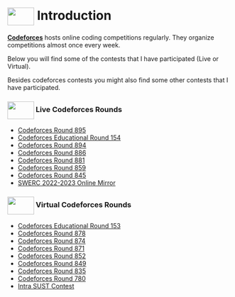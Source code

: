 # <img src = "https://cdn.dribbble.com/users/2206859/screenshots/4955676/hotel_dribble1.gif" align = "center" width = "60px" height = "40px"> Introduction
[**Codeforces**](https://codeforces.com) hosts online coding competitions regularly. They organize competitions almost once every week.

Below you will find some of the contests that I have participated (Live or Virtual).

Besides codeforces contests you might also find some other contests that I have participated.

### <img src = "https://cdn.dribbble.com/users/1138721/screenshots/10809828/media/478d32b2e65c8c3194b7f2154e179231.gif" align = "center" width = "60px" height = "40px"> Live Codeforces Rounds
- [Codeforces Round 895](https://github.com/khalid586/LIve-Virtual-Contests/tree/main/LIve%20Contests/CF%20Round%20895)
- [Codeforces Educational Round 154](https://github.com/khalid586/Live-and-Virtual-Contests/tree/main/LIve%20Contests/CF%20Edu%20Round%20154)
- [Codeforces Round 894](https://github.com/khalid586/Live-and-Virtual-Contests/tree/main/LIve%20Contests/CF%20Round%20894)
- [Codeforces Round 886](https://github.com/khalid586/Live-and-Virtual-Contests/tree/main/LIve%20Contests/CF%20Round%20886)
- [Codeforces Round 881](https://github.com/khalid586/Live-and-Virtual-Contests/tree/main/LIve%20Contests/CF%20Round%20881)
- [Codeforces Round 859](https://github.com/khalid586/Live-and-Virtual-Contests/tree/main/LIve%20Contests/CF%20Round%20859)
- [Codeforces Round 845](https://github.com/khalid586/Live-and-Virtual-Contests/tree/main/LIve%20Contests/CF%20Round%20845)
- [SWERC 2022-2023 Online Mirror](https://github.com/khalid586/Live-and-Virtual-Contests/tree/main/LIve%20Contests/SWERC%202022-2023%20-%20Online%20Mirror%20(Unrated%2C%20ICPC%20Rules%2C%20Teams%20Preferred))

### <img src = "https://cdn.dribbble.com/users/2131993/screenshots/4948736/media/421d4ed2f3d23c73d64d20963f61f422.gif" align = "center" width = "60px" height = "40px"> Virtual Codeforces Rounds
- [Codeforces Educational Round 153](https://github.com/khalid586/Live-and-Virtual-Contests/tree/main/Virtual%20Contests/CF%20Edu%20round%20153)
- [Codeforces Round 878](https://github.com/khalid586/Live-and-Virtual-Contests/tree/main/Virtual%20Contests/CF%20round%20878)
- [Codeforces Round 874](https://github.com/khalid586/Live-and-Virtual-Contests/tree/main/Virtual%20Contests/CF%20round%20874)
- [Codeforces Round 871](https://github.com/khalid586/Live-and-Virtual-Contests/tree/main/Virtual%20Contests/CF%20round%20871)
- [Codeforces Round 852](https://github.com/khalid586/Live-and-Virtual-Contests/tree/main/Virtual%20Contests/CF%20round%20852)
- [Codeforces Round 849](https://github.com/khalid586/Live-and-Virtual-Contests/tree/main/Virtual%20Contests/CF%20round%20849)
- [Codeforces Round 835](https://github.com/khalid586/Live-and-Virtual-Contests/tree/main/Virtual%20Contests/CF%20round%20835)
- [Codeforces Round 780](https://github.com/khalid586/Live-and-Virtual-Contests/tree/main/Virtual%20Contests/CF%20round%20780)
- [Intra SUST Contest](https://github.com/khalid586/Live-and-Virtual-Contests/tree/main/Virtual%20Contests/Intra%20SUST%20programming%20contest)

